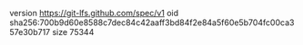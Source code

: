 version https://git-lfs.github.com/spec/v1
oid sha256:700b9d60e8588c7dec84c42aaff3bd84f2e84a5f60e5b704fc00ca357e30b717
size 75344

